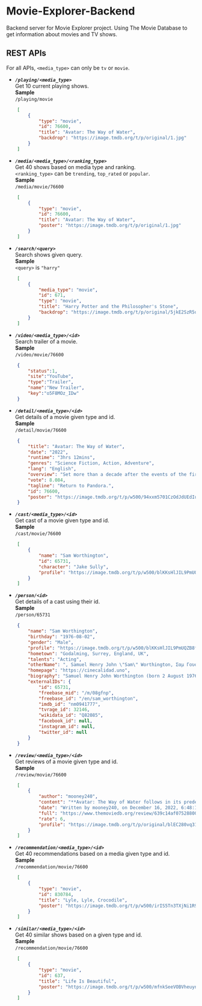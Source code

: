 # __Movie-Explorer-Backend__
Backend server for Movie Explorer project. Using The Movie Database to get information about movies and TV shows.

## **REST APIs**

For all APIs, `<media_type>` can only be `tv` or `movie`.

-  ***`/playing/<media_type>`***<br>
   Get 10 current playing shows.<br>
   __Sample__ <br>
   `/playing/movie`
```json
    [
        {
            "type": "movie",
            "id": 76600,
            "title": "Avatar: The Way of Water",
            "backdrop": "https://image.tmdb.org/t/p/original/1.jpg"
        }
    ]
```

- ***`/media/<media_type>/<ranking_type>`*** <br>
   Get 40 shows based on media type and ranking.<br>
   `<ranking_type>` can be `trending`, `top_rated` or `popular`.<br>
   __Sample__<br>
   `/media/movie/76600`
```json
    [
        {
            "type": "movie",
            "id": 76600,
            "title": "Avatar: The Way of Water",
            "poster": "https://image.tmdb.org/t/p/original/1.jpg"
        }
    ]
```

- ***`/search/<query>`*** <br>
   Search shows given query.<br>
   __Sample__<br>
   `<query>` is `"harry"`
```json
    [
        {
            "media_type": "movie",
            "id": 671,
            "type": "movie",
            "title": "Harry Potter and the Philosopher's Stone",
            "backdrop": "https://image.tmdb.org/t/p/original/5jkE2SzR5uR2egEb1rRhF22JyWN.jpg"
        }
    ]
```

- ***`/video/<media_type>/<id>`*** <br>
   Search trailer of a movie.<br>
   __Sample__<br>
   `/video/movie/76600`
```json
    {
        "status":1,
        "site":"YouTube",
        "type":"Trailer",
        "name":"New Trailer",
        "key":"o5F8MOz_IDw"
    }
```

- ***`/detail/<media_type>/<id>`*** <br>
   Get details of a movie given type and id.<br>
   __Sample__<br>
   `/detail/movie/76600`
```json
    {
        "title": "Avatar: The Way of Water",
        "date": "2022",
        "runtime": "3hrs 12mins",
        "genres": "Science Fiction, Action, Adventure",
        "lang": "English",
        "overview": "Set more than a decade after the events of the first film, learn the story of the Sully family (Jake, Neytiri, and their kids), the trouble that follows them, the lengths they go to keep each other safe, the battles they fight to stay alive, and the tragedies they endure.",
        "vote": 8.084,
        "tagline": "Return to Pandora.",
        "id": 76600,
        "poster": "https://image.tmdb.org/t/p/w500/94xxm5701CzOdJdUEdIuwqZaowx.jpg"
    }
```

- ***`/cast/<media_type>/<id>`*** <br>
   Get cast of a movie given type and id.<br>
   __Sample__<br>
   `/cast/movie/76600`
```json
    [
        {
            "name": "Sam Worthington",
            "id": 65731,
            "character": "Jake Sully",
            "profile": "https://image.tmdb.org/t/p/w500/blKKsHlJIL9PmUQZB8f3YmMBW5Y.jpg"
        }
    ]
```

- ***`/person/<id>`*** <br>
   Get details of a cast using their id.<br>
   __Sample__<br>
   `/person/65731`
```json
    {
        "name": "Sam Worthington",
        "birthday": "1976-08-02",
        "gender": "Male",
        "profile": "https://image.tmdb.org/t/p/w500/blKKsHlJIL9PmUQZB8f3YmMBW5Y.jpg",
        "hometown": "Godalming, Surrey, England, UK",
        "talents": "Acting",
        "otherName": ", Samuel Henry John \"Sam\" Worthington, Σαμ Γουόρθινγκτον, 샘 워싱턴, სემ უორთინგტო",
        "homepage": "https://cinecalidad.uno",
        "biography": "Samuel Henry John Worthington (born 2 August 1976) is a British-Australian actor. He is best known for playing Jake Sully in Avatar, Marcus Wright in Terminator Salvation, and Perseus in Clash of the Titans and its sequel Wrath of the Titans. He later took more dramatic roles, appearing in The Debt (2010), Everest (2015), Hacksaw Ridge (2016), The Shack (2017), Manhunt: Unabomber (2017), and Fractured (2019).\n\nOn television, he appeared in his native Australia as Howard in Love My Way and as Phillip Schuler in the television drama mini-series Deadline Gallipoli, for which he was also an executive producer. He voiced the protagonist, Captain Alex Mason, in the video game Call of Duty: Black Ops (2010), as well as its sequels Call of Duty: Black Ops II (2012), and Call of Duty: Black Ops 4 (2018). In 2022, he starred in the true crime miniseries Under the Banner of Heaven.\n\nIn 2004, Worthington received Australia's highest film award for his lead role in Somersault.",
        "externalIDs": {
            "id": 65731,
            "freebase_mid": "/m/08gfnp",
            "freebase_id": "/en/sam_worthington",
            "imdb_id": "nm0941777",
            "tvrage_id": 32146,
            "wikidata_id": "Q82085",
            "facebook_id": null,
            "instagram_id": null,
            "twitter_id": null
        }
    }
```

- ***`/review/<media_type>/<id>`*** <br>
   Get reviews of a movie given type and id.<br>
   __Sample__<br>
   `/review/movie/76600`
```json
    [
        {
            "author": "mooney240",
            "content": "**Avatar: The Way of Water follows in its predecessor’s footsteps with stunning effects and a mediocre story.**\r\n\r\nIt’s a James Cameron film, so it’s impressive. The special effects, camerawork, world-building, and action were all off the charts. But Avatar: The Way of Water struggles like its predecessor in the story and character development departments. In fact, the story of The Way of Water is almost identical to the first Avatar. Instead of humans learning to be Na’vi and then fighting Stephen slang, a family of forest Na’vi learns to be ocean Na’vi and then fight Stephen Lang. But the new movie also focuses on a group of annoying teens that constantly get themselves in trouble and peril over and over again throughout the much too long 3+ hour runtime and sidelining better, more established characters. All the strengths and weaknesses of the first movie are back in this one, with the bonus of being compared to the original at every turn. It really is a visual feast and special effects masterpiece, but just like the first Avatar, that’s all it is.",
            "date": "Written by mooney240, on December 16, 2022, 6:48:15 AM",
            "full": "https://www.themoviedb.org/review/639c14af0752880093558e1c",
            "rate": 6,
            "profile": "https://image.tmdb.org/t/p/original/blEC280vq31MVaDcsWBXuGOsYnB.jpg"
        }
    ]
```

- ***`/recommendation/<media_type>/<id>`*** <br>
   Get 40 recommendations based on a media given type and id.<br>
   __Sample__<br>
   `/recommendation/movie/76600`
```json
    [
        {
            "type": "movie",
            "id": 830784,
            "title": "Lyle, Lyle, Crocodile",
            "poster": "https://image.tmdb.org/t/p/w500/irIS5Tn3TXjNi1R9BpWvGAN4CZ1.jpg"
        }
    ]
```

-  ***`/similar/<media_type>/<id>`*** <br>
   Get 40 similar shows based on a given type and id.<br>
   __Sample__<br>
   `/recommendation/movie/76600`
```json
    [
        {
            "type": "movie",
            "id": 637,
            "title": "Life Is Beautiful",
            "poster": "https://image.tmdb.org/t/p/w500/mfnkSeeVOBVheuyn2lo4tfmOPQb.jpg"
        }
    ]
```